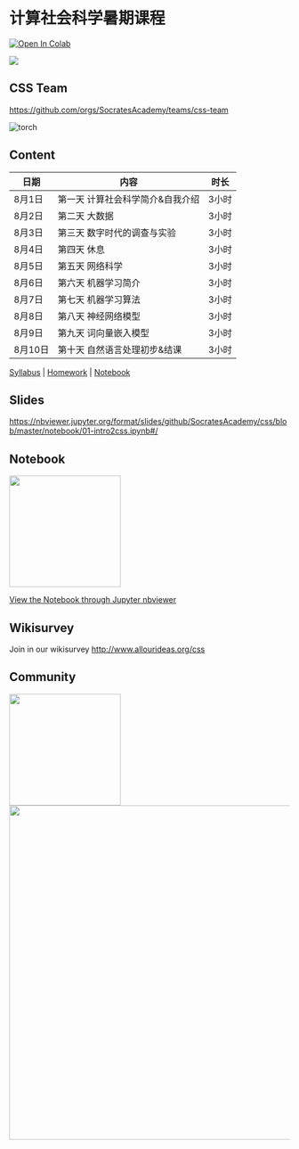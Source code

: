 # 计算社会科学暑期课程

[![Open In Colab](https://colab.research.google.com/assets/colab-badge.svg)](https://colab.research.google.com/github/SocratesAcademy/css/blob/master/notebook/0-content.ipynb)

![](./assets/chengjun.png)


## CSS Team

https://github.com/orgs/SocratesAcademy/teams/css-team


![torch](/assets/torch.gif)

## Content


| 日期     | 内容                                    | 时长   |
| -------- | --------------------------------------- | ------ |
| 8月1日  | 第一天 计算社会科学简介&自我介绍   | 3小时  |
| 8月2日 | 第二天 大数据        | 3小时  |
| 8月3日  | 第三天 数字时代的调查与实验 | 3小时  |
| 8月4日 | 第四天 休息       | 3小时  |
| 8月5日  | 第五天 网络科学 | 3小时  |
| 8月6日 | 第六天 机器学习简介   | 3小时  |
| 8月7日 | 第七天 机器学习算法    | 3小时 |
| 8月8日 | 第八天 神经网络模型      | 3小时 |
| 8月9日 | 第九天 词向量嵌入模型  | 3小时 |
| 8月10日 | 第十天 自然语言处理初步&结课       | 3小时  |

<!-- #region -->

[Syllabus](Syllabus.pdf)  | [Homework](/homework/)  |  [Notebook](/notebook/)

## Slides

https://nbviewer.jupyter.org/format/slides/github/SocratesAcademy/css/blob/master/notebook/01-intro2css.ipynb#/

## Notebook

<div><img src=/assets/nav_logo.svg width = 200px></div>


[View the Notebook through Jupyter nbviewer](https://nbviewer.jupyter.org/github/SocratesAcademy/css/tree/master/notebook/)


## Wikisurvey

Join in our wikisurvey http://www.allourideas.org/css

## Community

<div><img src=https://user-images.githubusercontent.com/543384/126108987-92c541d0-4242-49f6-9423-549bc65582a9.png width = 200px></div>

<div><img src=/assets/khan_mov.gif width = 600px></div>

<!-- #endregion -->
